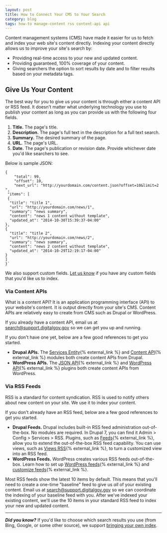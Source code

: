 ```yaml
---
layout: post
title: How to Connect Your CMS to Your Search
category: blog
tags: how-to manage-content rss content-api api
---
```


Content management systems (CMS) have made it easier for us to fetch and index your web site's content directly. Indexing your content directly allows us to improve your site's search by:

* Providing real-time access to your new and updated content. 
* Providing guaranteed, 100% coverage of your content.
* Giving searchers the option to sort results by date and to filter results based on your metadata tags.

## Give Us Your Content

The best way for you to give us your content is through either a content API or RSS feed. It doesn't matter what underlying technology you use to publish your content as long as you can provide us with the following four fields.

1. **Title.** The page's title.
1. **Description.** The page's full text in the description for a full text search.
1. **Summary.** The desired summary of the page.
1. **URL.** The page's URL.
1. **Date.** The page's publication or revision date. Provide whichever date you'd like searchers to see.

Below is sample JSON:

    {
        "total": 99,
        "offset": 10,
        "next_url": "http://yourdomain.com/content.json?offset=10&limit=2
    ",
     "items": [
     {
      "title": "title 1",
      "url": "http://yourdomain.com/news/1",
      "summary": "news summary",
      "content": "news 1 content without template",
      "updated_at": "2014-10-30T15:39:37-04:00"
    },
    {
      "title": "title 2",
      "url": "http://yourdomain.com/news/2",
      "summary": "news summary",
      "content": "news 2 content without template",
      "updated_at": "2014-10-29T12:19:17-04:00"
    }
    ]
    }`

We also support custom fields. [Let us know](mailto:search@support.digitalgov.gov) if you have any custom fields that you'd like us to index.

### Via Content APIs

What is a content API? It is an application programming interface (API) to your website's content. It is output directly from your site's CMS. Content APIs are relatively easy to create from CMS such as Drupal or WordPress.

If you already have a content API, email us at <search@support.digitalgov.gov> so we can get you up and running. 

If you don't have one yet, below are a few good references to get you started. 

* **Drupal APIs.** The [Services Entity](https://www.drupal.org/project/services_entity){% external_link %} and [Content API](https://www.drupal.org/project/contentapi){% external_link %} modules both create content APIs from Drupal.
* **WordPress APIs.** The [JSON API](https://wordpress.org/plugins/json-api/){% external_link %} and [WordPress API](https://github.com/WP-API/WP-API){% external_link %} plugins both create content APIs from WordPress. 

### Via RSS Feeds

RSS is a standard for content syndication. RSS is used to notify others about new content on your site. We use it to index your content. 

If you don't already have an RSS feed, below are a few good references to get you started. 

* **Drupal Feeds.** Drupal includes built-in RSS feed administration out-of-the-box. No modules are required. In Drupal 7, you can find it Admin > Config > Services > RSS. Plugins, such as [Feeds](https://www.drupal.org/project/feeds){% external_link %}, allow you to extend the out-of-the-box RSS feed capability. You can use views, such as [Views RSS](https://www.drupal.org/project/views_rss){% external_link %}, to turn a customized view into an RSS feed.
* **WordPress Feeds.** WordPress creates various RSS feeds out-of-the-box. Learn how to set up [WordPress feeds](http://codex.wordpress.org/WordPress_Feeds){% external_link %} and [customize feeds](http://codex.wordpress.org/Customizing_Feeds){% external_link %}.

Most RSS feeds show the latest 10 items by default. This means that you'll need to create a one-time "baseline" feed to give us *all* of your existing content. Email us at <search@support.digitalgov.gov> so we can coordinate the indexing of your baseline feed with you. After we've indexed your existing content, we'll use the 10 items in your standard RSS feed to index your new and updated content.

---

***Did you know?*** If you'd like to choose which search results you use (from Bing, Google, or some other source), we support [bringing your own index](/blog/byoi.html).